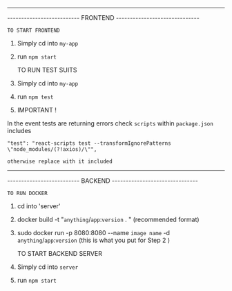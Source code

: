 ------------------------------------------------------------------
-------------------------- FRONTEND ------------------------------

    TO START FRONTEND

1) Simply cd into `my-app` 

2) run `npm start`



    TO RUN TEST SUITS

1) Simply cd into `my-app` 

2) run `npm test`

3) IMPORTANT !

In the event tests are returning errors check `scripts` within `package.json` includes

    "test": "react-scripts test --transformIgnorePatterns \"node_modules/(?!axios)/\"",

    otherwise replace with it included 
------------------------------------------------------------------
-------------------------- BACKEND -------------------------------

    TO RUN DOCKER

1) cd into 'server'

3) docker build -t "`anything`/`app`:`version` . " (recommended format) 

2) sudo docker run -p 8080:8080 --name `image name`  -d `anything`/`app`:`version` (this is what you put for Step 2 ) 


    TO START BACKEND SERVER

1) Simply cd into `server` 

2) run `npm start`



